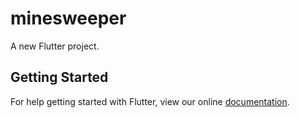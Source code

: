 # minesweeper

A new Flutter project.

## Getting Started

For help getting started with Flutter, view our online
[documentation](http://flutter.io/).
